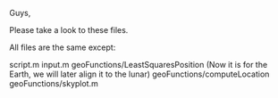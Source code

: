 Guys, 

Please take a look to these files.

All files are the same except:

script.m
input.m
geoFunctions/LeastSquaresPosition (Now it is for the Earth, we will later align it to the lunar)
geoFunctions/computeLocation
geoFunctions/skyplot.m
